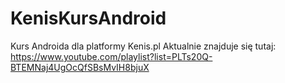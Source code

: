 # KenisKursAndroid
Kurs Androida dla platformy Kenis.pl
Aktualnie znajduje się tutaj:<br>
https://www.youtube.com/playlist?list=PLTs20Q-BTEMNaj4UgOcQfSBsMvIH8bjuX
